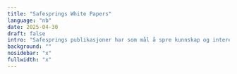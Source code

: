 ```yaml
---
title: "Safesprings White Papers"
language: "nb"
date: 2025-04-30
draft: false
intro: "Safesprings publikasjoner har som mål å spre kunnskap og interesse for datasikkerhet og nettskydatabehandling."
background: ""
nosidebar: "x"
fullwidth: "x"
---
```

